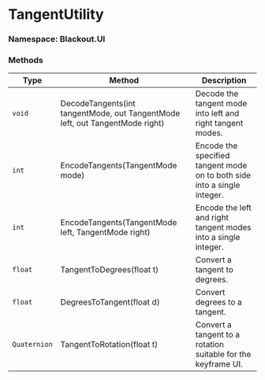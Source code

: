 # TangentUtility
### Namespace: Blackout.UI

 ### Methods
| Type | Method | Description |
| --- | --- | --- |
| `void` | DecodeTangents(int tangentMode, out TangentMode left, out TangentMode right) | Decode the tangent mode into left and right tangent modes. |
| `int` | EncodeTangents(TangentMode mode) | Encode the specified tangent mode on to both side into a single integer. |
| `int` | EncodeTangents(TangentMode left, TangentMode right) | Encode the left and right tangent modes into a single integer. |
| `float` | TangentToDegrees(float t) | Convert a tangent to degrees. |
| `float` | DegreesToTangent(float d) | Convert degrees to a tangent. |
| `Quaternion` | TangentToRotation(float t) | Convert a tangent to a rotation suitable for the keyframe UI. |
